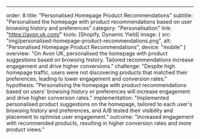 ---
order: 8
title: "Personalised Homepage Product Recommendations"
subtitle: "Personalised the homepage with product recommendations based on user browsing history and preferences"
category: "Personalisation"
link: "https://avon.uk.com/"
tools: [Shopify, Dynamic Yield]
image: {
    src: "img/personalised-homepage-product-recommendations.png",
    alt: "Personalised Homepage Product Recommendations",
    device: "mobile"
}
overview: "On Avon UK, personalised the homepage with product suggestions based on browsing history. Tailored recommendations increase engagement and drive higher conversions."
challenge: "Despite high homepage traffic, users were not discovering products that matched their preferences, leading to lower engagement and conversion rates."
hypothesis: "Personalising the homepage with product recommendations based on users' browsing history or preferences will increase engagement and drive higher conversion rates."
implementation: "Implemented personalised product suggestions on the homepage, tailored to each user's browsing history and preferences, and A/B tested their visibility and placement to optimise user engagement."
outcome: "Increased engagement with recommended products, resulting in higher conversion rates and more product views."